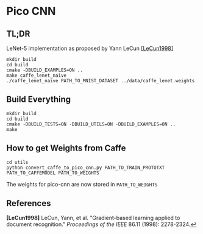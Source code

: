 # Pico CNN

## TL;DR
LeNet-5 implementation as proposed by Yann LeCun <a id="cit_LeCun1998">[[LeCun1998]](#LeCun1998)</a>
```{bash}
mkdir build
cd build
cmake -DBUILD_EXAMPLES=ON ..
make caffe_lenet_naive
./caffe_lenet_naive PATH_TO_MNIST_DATASET ../data/caffe_lenet.weights 
``` 

## Build Everything
```
mkdir build
cd build
cmake -DBUILD_TESTS=ON -DBUILD_UTILS=ON -DBUILD_EXAMPLES=ON ..
make
```

## How to get Weights from Caffe
```
cd utils
python convert_caffe_to_pico_cnn.py PATH_TO_TRAIN_PROTOTXT PATH_TO_CAFFEMODEL PATH_TO_WEIGHTS 
``` 
The weights for pico-cnn are now stored in `PATH_TO_WEIGHTS` 


## References
<b id="LeCun1998">[LeCun1998]</b> LeCun, Yann, et al. "Gradient-based learning applied to document recognition." *Proceedings of the IEEE* 86.11 (1998): 2278-2324.[↩](#cit_LeCun1998)
